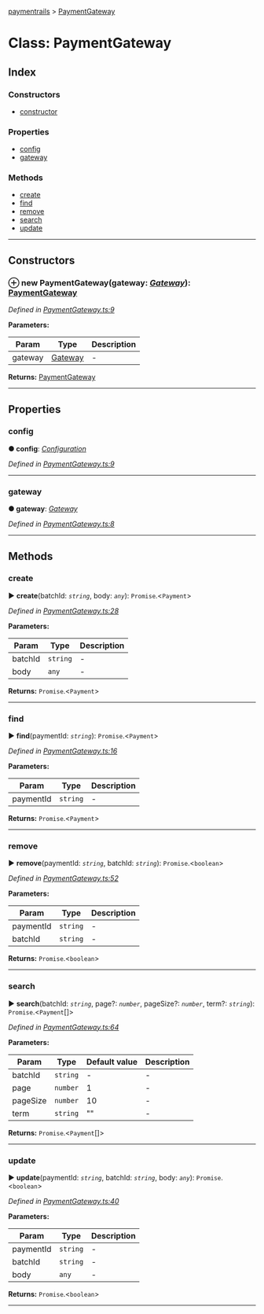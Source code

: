 [paymentrails](../README.md) > [PaymentGateway](../classes/paymentgateway.md)



# Class: PaymentGateway

## Index

### Constructors

* [constructor](paymentgateway.md#constructor)


### Properties

* [config](paymentgateway.md#config)
* [gateway](paymentgateway.md#gateway)


### Methods

* [create](paymentgateway.md#create)
* [find](paymentgateway.md#find)
* [remove](paymentgateway.md#remove)
* [search](paymentgateway.md#search)
* [update](paymentgateway.md#update)



---
## Constructors
<a id="constructor"></a>


### ⊕ **new PaymentGateway**(gateway: *[Gateway](gateway.md)*): [PaymentGateway](paymentgateway.md)


*Defined in [PaymentGateway.ts:9](https://github.com/PaymentRails/javascript-sdk/blob/9b4ee77/lib/PaymentGateway.ts#L9)*



**Parameters:**

| Param | Type | Description |
| ------ | ------ | ------ |
| gateway | [Gateway](gateway.md)   |  - |





**Returns:** [PaymentGateway](paymentgateway.md)

---


## Properties
<a id="config"></a>

###  config

**●  config**:  *[Configuration](configuration.md)* 

*Defined in [PaymentGateway.ts:9](https://github.com/PaymentRails/javascript-sdk/blob/9b4ee77/lib/PaymentGateway.ts#L9)*





___

<a id="gateway"></a>

###  gateway

**●  gateway**:  *[Gateway](gateway.md)* 

*Defined in [PaymentGateway.ts:8](https://github.com/PaymentRails/javascript-sdk/blob/9b4ee77/lib/PaymentGateway.ts#L8)*





___


## Methods
<a id="create"></a>

###  create

► **create**(batchId: *`string`*, body: *`any`*): `Promise`.<`Payment`>



*Defined in [PaymentGateway.ts:28](https://github.com/PaymentRails/javascript-sdk/blob/9b4ee77/lib/PaymentGateway.ts#L28)*



**Parameters:**

| Param | Type | Description |
| ------ | ------ | ------ |
| batchId | `string`   |  - |
| body | `any`   |  - |





**Returns:** `Promise`.<`Payment`>





___

<a id="find"></a>

###  find

► **find**(paymentId: *`string`*): `Promise`.<`Payment`>



*Defined in [PaymentGateway.ts:16](https://github.com/PaymentRails/javascript-sdk/blob/9b4ee77/lib/PaymentGateway.ts#L16)*



**Parameters:**

| Param | Type | Description |
| ------ | ------ | ------ |
| paymentId | `string`   |  - |





**Returns:** `Promise`.<`Payment`>





___

<a id="remove"></a>

###  remove

► **remove**(paymentId: *`string`*, batchId: *`string`*): `Promise`.<`boolean`>



*Defined in [PaymentGateway.ts:52](https://github.com/PaymentRails/javascript-sdk/blob/9b4ee77/lib/PaymentGateway.ts#L52)*



**Parameters:**

| Param | Type | Description |
| ------ | ------ | ------ |
| paymentId | `string`   |  - |
| batchId | `string`   |  - |





**Returns:** `Promise`.<`boolean`>





___

<a id="search"></a>

###  search

► **search**(batchId: *`string`*, page?: *`number`*, pageSize?: *`number`*, term?: *`string`*): `Promise`.<`Payment`[]>



*Defined in [PaymentGateway.ts:64](https://github.com/PaymentRails/javascript-sdk/blob/9b4ee77/lib/PaymentGateway.ts#L64)*



**Parameters:**

| Param | Type | Default value | Description |
| ------ | ------ | ------ | ------ |
| batchId | `string`  | - |   - |
| page | `number`  | 1 |   - |
| pageSize | `number`  | 10 |   - |
| term | `string`  | &quot;&quot; |   - |





**Returns:** `Promise`.<`Payment`[]>





___

<a id="update"></a>

###  update

► **update**(paymentId: *`string`*, batchId: *`string`*, body: *`any`*): `Promise`.<`boolean`>



*Defined in [PaymentGateway.ts:40](https://github.com/PaymentRails/javascript-sdk/blob/9b4ee77/lib/PaymentGateway.ts#L40)*



**Parameters:**

| Param | Type | Description |
| ------ | ------ | ------ |
| paymentId | `string`   |  - |
| batchId | `string`   |  - |
| body | `any`   |  - |





**Returns:** `Promise`.<`boolean`>





___


